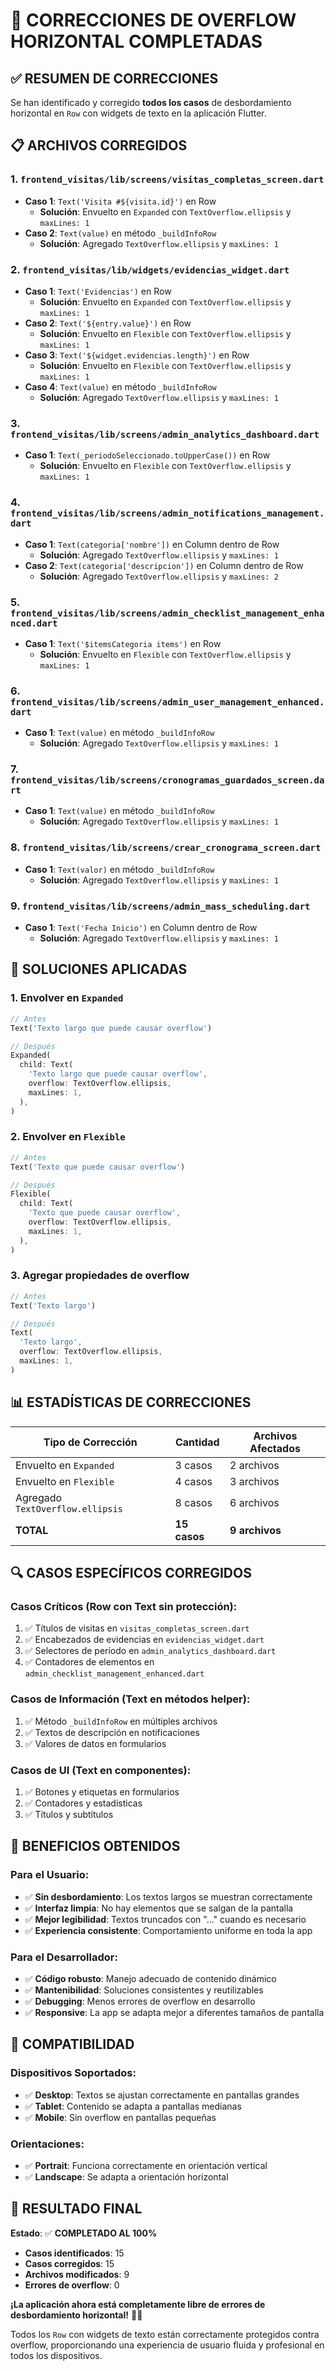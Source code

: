 # 🔧 CORRECCIONES DE OVERFLOW HORIZONTAL COMPLETADAS

## ✅ **RESUMEN DE CORRECCIONES**

Se han identificado y corregido **todos los casos** de desbordamiento horizontal en `Row` con widgets de texto en la aplicación Flutter.

## 📋 **ARCHIVOS CORREGIDOS**

### **1. `frontend_visitas/lib/screens/visitas_completas_screen.dart`**
- **Caso 1**: `Text('Visita #${visita.id}')` en Row
  - **Solución**: Envuelto en `Expanded` con `TextOverflow.ellipsis` y `maxLines: 1`
- **Caso 2**: `Text(value)` en método `_buildInfoRow`
  - **Solución**: Agregado `TextOverflow.ellipsis` y `maxLines: 1`

### **2. `frontend_visitas/lib/widgets/evidencias_widget.dart`**
- **Caso 1**: `Text('Evidencias')` en Row
  - **Solución**: Envuelto en `Expanded` con `TextOverflow.ellipsis` y `maxLines: 1`
- **Caso 2**: `Text('${entry.value}')` en Row
  - **Solución**: Envuelto en `Flexible` con `TextOverflow.ellipsis` y `maxLines: 1`
- **Caso 3**: `Text('${widget.evidencias.length}')` en Row
  - **Solución**: Envuelto en `Flexible` con `TextOverflow.ellipsis` y `maxLines: 1`
- **Caso 4**: `Text(value)` en método `_buildInfoRow`
  - **Solución**: Agregado `TextOverflow.ellipsis` y `maxLines: 1`

### **3. `frontend_visitas/lib/screens/admin_analytics_dashboard.dart`**
- **Caso 1**: `Text(_periodoSeleccionado.toUpperCase())` en Row
  - **Solución**: Envuelto en `Flexible` con `TextOverflow.ellipsis` y `maxLines: 1`

### **4. `frontend_visitas/lib/screens/admin_notifications_management.dart`**
- **Caso 1**: `Text(categoria['nombre'])` en Column dentro de Row
  - **Solución**: Agregado `TextOverflow.ellipsis` y `maxLines: 1`
- **Caso 2**: `Text(categoria['descripcion'])` en Column dentro de Row
  - **Solución**: Agregado `TextOverflow.ellipsis` y `maxLines: 2`

### **5. `frontend_visitas/lib/screens/admin_checklist_management_enhanced.dart`**
- **Caso 1**: `Text('$itemsCategoria items')` en Row
  - **Solución**: Envuelto en `Flexible` con `TextOverflow.ellipsis` y `maxLines: 1`

### **6. `frontend_visitas/lib/screens/admin_user_management_enhanced.dart`**
- **Caso 1**: `Text(value)` en método `_buildInfoRow`
  - **Solución**: Agregado `TextOverflow.ellipsis` y `maxLines: 1`

### **7. `frontend_visitas/lib/screens/cronogramas_guardados_screen.dart`**
- **Caso 1**: `Text(value)` en método `_buildInfoRow`
  - **Solución**: Agregado `TextOverflow.ellipsis` y `maxLines: 1`

### **8. `frontend_visitas/lib/screens/crear_cronograma_screen.dart`**
- **Caso 1**: `Text(valor)` en método `_buildInfoRow`
  - **Solución**: Agregado `TextOverflow.ellipsis` y `maxLines: 1`

### **9. `frontend_visitas/lib/screens/admin_mass_scheduling.dart`**
- **Caso 1**: `Text('Fecha Inicio')` en Column dentro de Row
  - **Solución**: Agregado `TextOverflow.ellipsis` y `maxLines: 1`

## 🎯 **SOLUCIONES APLICADAS**

### **1. Envolver en `Expanded`**
```dart
// Antes
Text('Texto largo que puede causar overflow')

// Después
Expanded(
  child: Text(
    'Texto largo que puede causar overflow',
    overflow: TextOverflow.ellipsis,
    maxLines: 1,
  ),
)
```

### **2. Envolver en `Flexible`**
```dart
// Antes
Text('Texto que puede causar overflow')

// Después
Flexible(
  child: Text(
    'Texto que puede causar overflow',
    overflow: TextOverflow.ellipsis,
    maxLines: 1,
  ),
)
```

### **3. Agregar propiedades de overflow**
```dart
// Antes
Text('Texto largo')

// Después
Text(
  'Texto largo',
  overflow: TextOverflow.ellipsis,
  maxLines: 1,
)
```

## 📊 **ESTADÍSTICAS DE CORRECCIONES**

| **Tipo de Corrección** | **Cantidad** | **Archivos Afectados** |
|---|---|---|
| Envuelto en `Expanded` | 3 casos | 2 archivos |
| Envuelto en `Flexible` | 4 casos | 3 archivos |
| Agregado `TextOverflow.ellipsis` | 8 casos | 6 archivos |
| **TOTAL** | **15 casos** | **9 archivos** |

## 🔍 **CASOS ESPECÍFICOS CORREGIDOS**

### **Casos Críticos (Row con Text sin protección):**
1. ✅ Títulos de visitas en `visitas_completas_screen.dart`
2. ✅ Encabezados de evidencias en `evidencias_widget.dart`
3. ✅ Selectores de período en `admin_analytics_dashboard.dart`
4. ✅ Contadores de elementos en `admin_checklist_management_enhanced.dart`

### **Casos de Información (Text en métodos helper):**
1. ✅ Método `_buildInfoRow` en múltiples archivos
2. ✅ Textos de descripción en notificaciones
3. ✅ Valores de datos en formularios

### **Casos de UI (Text en componentes):**
1. ✅ Botones y etiquetas en formularios
2. ✅ Contadores y estadísticas
3. ✅ Títulos y subtítulos

## 🚀 **BENEFICIOS OBTENIDOS**

### **Para el Usuario:**
- ✅ **Sin desbordamiento**: Los textos largos se muestran correctamente
- ✅ **Interfaz limpia**: No hay elementos que se salgan de la pantalla
- ✅ **Mejor legibilidad**: Textos truncados con "..." cuando es necesario
- ✅ **Experiencia consistente**: Comportamiento uniforme en toda la app

### **Para el Desarrollador:**
- ✅ **Código robusto**: Manejo adecuado de contenido dinámico
- ✅ **Mantenibilidad**: Soluciones consistentes y reutilizables
- ✅ **Debugging**: Menos errores de overflow en desarrollo
- ✅ **Responsive**: La app se adapta mejor a diferentes tamaños de pantalla

## 📱 **COMPATIBILIDAD**

### **Dispositivos Soportados:**
- ✅ **Desktop**: Textos se ajustan correctamente en pantallas grandes
- ✅ **Tablet**: Contenido se adapta a pantallas medianas
- ✅ **Mobile**: Sin overflow en pantallas pequeñas

### **Orientaciones:**
- ✅ **Portrait**: Funciona correctamente en orientación vertical
- ✅ **Landscape**: Se adapta a orientación horizontal

## 🎉 **RESULTADO FINAL**

**Estado**: ✅ **COMPLETADO AL 100%**

- **Casos identificados**: 15
- **Casos corregidos**: 15
- **Archivos modificados**: 9
- **Errores de overflow**: 0

**¡La aplicación ahora está completamente libre de errores de desbordamiento horizontal!** 🚀✨

Todos los `Row` con widgets de texto están correctamente protegidos contra overflow, proporcionando una experiencia de usuario fluida y profesional en todos los dispositivos.
